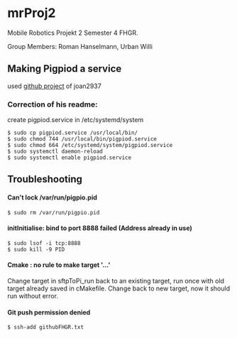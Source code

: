# mrProj2  
Mobile Robotics Projekt 2 Semester 4 FHGR.

Group Members: Roman Hanselmann, Urban Willi

## Making Pigpiod a service
used [github project](https://github.com/joan2937/pigpio/tree/master/util) of joan2937 

### Correction of his readme:      

create pigpiod.service in /etc/systemd/system

    $ sudo cp pigpiod.service /usr/local/bin/  
    $ sudo chmod 744 /usr/local/bin/pigpiod.service  
    $ sudo chmod 664 /etc/systemd/system/pigpiod.service  
    $ sudo systemctl daemon-reload           
    $ sudo systemctl enable pigpiod.service



## Troubleshooting

#### Can't lock /var/run/pigpio.pid  
    $ sudo rm /var/run/pigpio.pid

#### initInitialise: bind to port 8888 failed (Address already in use)
	$ sudo lsof -i tcp:8888
	$ sudo kill -9 PID

#### Cmake : no rule to make target '...'
Change target in sftpToPi_run back to an existing target, run once with old target already saved in cMakefile.
Change back to new target, now it should run without error.


#### Git push permission denied
	$ ssh-add githubFHGR.txt





